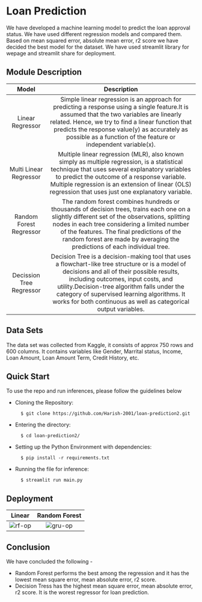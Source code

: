 # Loan Prediction
We have developed a machine learning model to predict the loan approval status. We have used different regression models and compared them. Based on mean squared error, absolute mean error, r2 score we have decided the best model for the dataset. We have used streamlit library for wepage and streamlit share for deployment.
</br>

## Module Description
Model | Description | 
:-------------: | :---------: |
Linear Regressor | Simple linear regression is an approach for predicting a response using a single feature.It is assumed that the two variables are linearly related. Hence, we try to find a linear function that predicts the response value(y) as accurately as possible as a function of the feature or independent variable(x). | 
Multi Linear Regressor | Multiple linear regression (MLR), also known simply as multiple regression, is a statistical technique that uses several explanatory variables to predict the outcome of a response variable. Multiple regression is an extension of linear (OLS) regression that uses just one explanatory variable. | 
Random Forest Regressor | The random forest combines hundreds or thousands of decision trees, trains each one on a slightly different set of the observations, splitting nodes in each tree considering a limited number of the features. The final predictions of the random forest are made by averaging the predictions of each individual tree. |
Decission Tree Regressor | Decision Tree is a decision-making tool that uses a flowchart-like tree structure or is a model of decisions and all of their possible results, including outcomes, input costs, and utility.Decision-tree algorithm falls under the category of supervised learning algorithms. It works for both continuous as well as categorical output variables. |

## Data Sets
The data set was collected from Kaggle, it consists of approx 750 rows and 600 columns. It contains variables like Gender, Marrital status, Income, Loan Amount, Loan Amount Term, Credit History, etc.

## Quick Start
To use the repo and run inferences, please follow the guidelines below
</br>
- Cloning the Repository: 

        $ git clone https://github.com/Harish-2001/loan-prediction2.git
        
- Entering the directory: 

        $ cd loan-prediction2/
        
- Setting up the Python Environment with dependencies:

        $ pip install -r requirements.txt

- Running the file for inference:

        $ streamlit run main.py
## Deployment

Linear | Random Forest | 
:-------------: | :---------: |
![rf-op](https://user-images.githubusercontent.com/72653126/143570203-c298ffbd-7705-44b1-b9ba-42d7a7561fc1.png) | ![gru-op](https://user-images.githubusercontent.com/72653126/143570278-3623e0ff-3f3b-4836-a54f-9c48722ad589.png)|

## Conclusion
We have concluded the following -

- Random Forest performs the best among the regression and it has the lowest mean square error, mean absolute error, r2 score.
- Decision Tress has the highest mean square error, mean absolute error, r2 score. It is the worest regressor for loan prediction.
